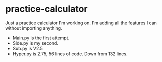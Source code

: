 # practice-calculator
Just a practice calculator I'm working on. I'm adding all the features I can without importing anything.
* Main.py is the first attempt.
* Side.py is my second.
* Sub.py is V2.5
* Hyper.py is 2.75, 56 lines of code. Down from 132 lines.

